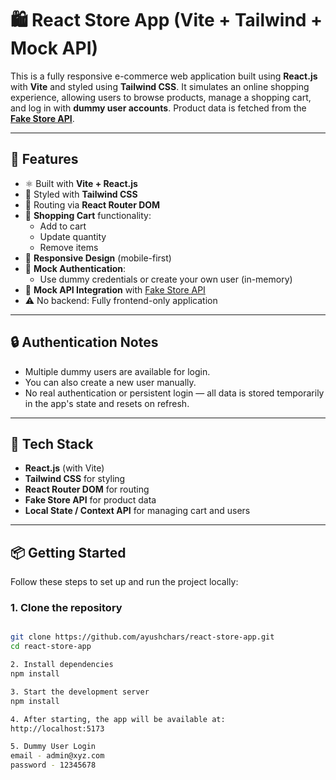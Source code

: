 # 🛍️ React Store App (Vite + Tailwind + Mock API)

This is a fully responsive e-commerce web application built using **React.js** with **Vite** and styled using **Tailwind CSS**. It simulates an online shopping experience, allowing users to browse products, manage a shopping cart, and log in with **dummy user accounts**. Product data is fetched from the **[Fake Store API](https://fakestoreapi.com/)**.

---

## 🚀 Features

- ⚛️ Built with **Vite + React.js**
- 💨 Styled with **Tailwind CSS**
- 🧭 Routing via **React Router DOM**
- 🛒 **Shopping Cart** functionality:
  - Add to cart
  - Update quantity
  - Remove items
- 📱 **Responsive Design** (mobile-first)
- 🔐 **Mock Authentication**:
  - Use dummy credentials or create your own user (in-memory)
- 📡 **Mock API Integration** with [Fake Store API](https://fakestoreapi.com/)
- ⚠️ No backend: Fully frontend-only application

---

## 🔒 Authentication Notes

- Multiple dummy users are available for login.
- You can also create a new user manually.
- No real authentication or persistent login — all data is stored temporarily in the app's state and resets on refresh.

---

## 🧰 Tech Stack

- **React.js** (with Vite)
- **Tailwind CSS** for styling
- **React Router DOM** for routing
- **Fake Store API** for product data
- **Local State / Context API** for managing cart and users

---

## 📦 Getting Started

Follow these steps to set up and run the project locally:

### 1. Clone the repository

```bash

git clone https://github.com/ayushchars/react-store-app.git
cd react-store-app

2. Install dependencies
npm install

3. Start the development server
npm install

4. After starting, the app will be available at:
http://localhost:5173

5. Dummy User Login
email - admin@xyz.com
password - 12345678
